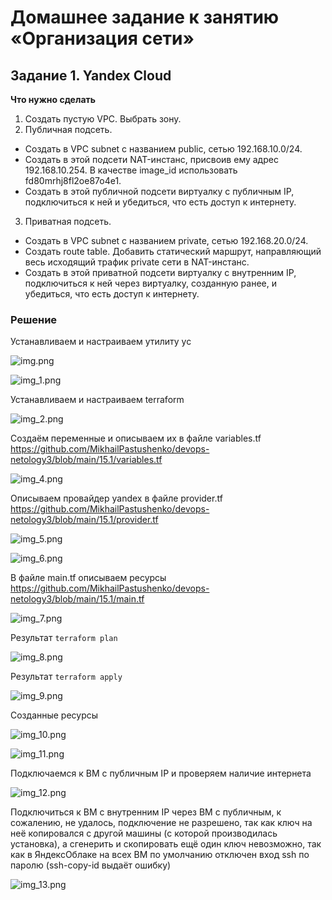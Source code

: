 # Домашнее задание к занятию «Организация сети» #

## Задание 1. Yandex Cloud ##

**Что нужно сделать**

1. Создать пустую VPC. Выбрать зону.
2. Публичная подсеть.

 - Создать в VPC subnet с названием public, сетью 192.168.10.0/24.
 - Создать в этой подсети NAT-инстанс, присвоив ему адрес 192.168.10.254. В качестве image_id использовать fd80mrhj8fl2oe87o4e1.
 - Создать в этой публичной подсети виртуалку с публичным IP, подключиться к ней и убедиться, что есть доступ к интернету.
3. Приватная подсеть.
 - Создать в VPC subnet с названием private, сетью 192.168.20.0/24.
 - Создать route table. Добавить статический маршрут, направляющий весь исходящий трафик private сети в NAT-инстанс.
 - Создать в этой приватной подсети виртуалку с внутренним IP, подключиться к ней через виртуалку, созданную ранее, и убедиться, что есть доступ к интернету.


### Решение ###

Устанавливаем и настраиваем утилиту yc

![img.png](img.png)

![img_1.png](img_1.png)


Устанавливаем и настраиваем terraform

![img_2.png](img_2.png)

Создаём переменные и описываем их в файле variables.tf  https://github.com/MikhailPastushenko/devops-netology3/blob/main/15.1/variables.tf

![img_4.png](img_4.png)

Описываем провайдер yandex в файле provider.tf https://github.com/MikhailPastushenko/devops-netology3/blob/main/15.1/provider.tf

![img_5.png](img_5.png)

![img_6.png](img_6.png)

В файле main.tf описываем ресурсы https://github.com/MikhailPastushenko/devops-netology3/blob/main/15.1/main.tf

![img_7.png](img_7.png)

Результат `terraform plan`

![img_8.png](img_8.png)

Результат `terraform apply`

![img_9.png](img_9.png)

Созданные ресурсы

![img_10.png](img_10.png)

![img_11.png](img_11.png)

Подключаемся к ВМ с публичным IP и проверяем наличие интернета 

![img_12.png](img_12.png)

Подключиться к ВМ с внутренним IP через ВМ с публичным, к сожалению, не удалось, подключение не разрешено, так как ключ на неё копировался с другой машины (с которой производилась установка), а сгенерить и скопировать ещё один ключ невозможно, так как в ЯндексОблаке на всех ВМ по умолчанию отключен вход ssh по паролю (ssh-copy-id выдаёт ошибку) 

![img_13.png](img_13.png)





